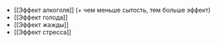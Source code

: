 - [[Эффект алкоголя]] (+ чем меньше сытость, тем больше эффект)
- [[Эффект голода]] 
- [[Эффект жажды]] 
- [[Эффект стресса]] 